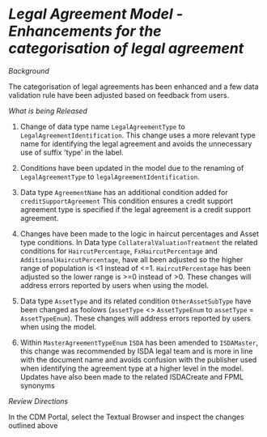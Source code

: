 # *Legal Agreement Model - Enhancements for the categorisation of legal agreement*

_Background_

The categorisation of legal agreements has been enhanced and a few data validation rule have been adjusted based on feedback from users.


_What is being Released_


1.	Change of data type name `LegalAgreementType` to `LegalAgreementIdentification`. This change uses a more relevant type name for identifying the legal agreement and avoids the unnecessary use of suffix 'type' in the label. 

2.  Conditions have been updated in the model due to the renaming of `LegalAgreementType` to `legalAgreementIdentification`.

2.	Data type `AgreementName` has an additional condition added for `creditSupportAgreement` This condition ensures a credit support agreement type is specified if the legal agreement is a credit support agreement.

3.	Changes have been made to the logic in haircut percentages and Asset type conditions. In Data type `CollateralValuationTreatment` the related conditions for `HaircutPercentage`, `FxHaircutPercentage` and `AdditionalHaircutPercentage`, have all been adjusted so the higher range of population is <1 instead of <=1. `HaircutPercentage` has been adjusted so the lower range is >=0 instead of >0. These changes will address errors reported by users when using the model.

4.   Data type `AssetType` and its related condition `OtherAssetSubType` have been changed as foolows (`assetType` <> `AssetTypeEnum` to `assetType` = `AssetTypeEnum`).  These changes will address errors reported by users when using the model.

5.	Within `MasterAgreementTypeEnum` `ISDA` has been amended to `ISDAMaster`, this change was recommended by ISDA legal team and is more in line with the document name and avoids confusion with the publisher used when identifying the agreement type at a higher level in the model. Updates have also been made to the related ISDACreate and FPML synonyms


_Review Directions_

In the CDM Portal, select the Textual Browser and inspect the changes outlined above 

